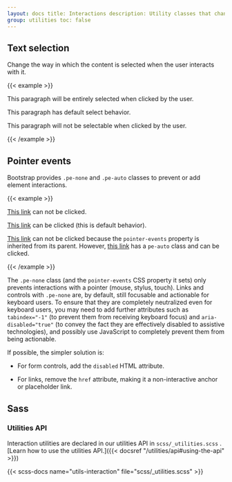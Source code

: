 ```yaml
---
layout: docs title: Interactions description: Utility classes that change how users interact with contents of a website.
group: utilities toc: false
---
```


## Text selection

Change the way in which the content is selected when the user interacts with it.

{{< example >}}
<p class="user-select-all">This paragraph will be entirely selected when clicked by the user.</p>
<p class="user-select-auto">This paragraph has default select behavior.</p>
<p class="user-select-none">This paragraph will not be selectable when clicked by the user.</p>
{{< /example >}}

## Pointer events

Bootstrap provides `.pe-none` and `.pe-auto` classes to prevent or add element interactions.

{{< example >}}
<p><a href="#" class="pe-none" tabindex="-1" aria-disabled="true">This link</a> can not be clicked.</p>
<p><a href="#" class="pe-auto">This link</a> can be clicked (this is default behavior).</p>
<p class="pe-none"><a href="#" tabindex="-1" aria-disabled="true">This link</a> can not be clicked because the <code>pointer-events</code> property is inherited from its parent. However, <a href="#" class="pe-auto">this link</a> has a <code>pe-auto</code> class and can be clicked.</p>
{{< /example >}}

The `.pe-none` class (and the `pointer-events` CSS property it sets) only prevents interactions with a pointer (mouse,
stylus, touch). Links and controls with `.pe-none` are, by default, still focusable and actionable for keyboard users.
To ensure that they are completely neutralized even for keyboard users, you may need to add further attributes such
as `tabindex="-1"` (to prevent them from receiving keyboard focus) and `aria-disabled="true"` (to convey the fact they
are effectively disabled to assistive technologies), and possibly use JavaScript to completely prevent them from being
actionable.

If possible, the simpler solution is:

- For form controls, add the `disabled` HTML attribute.

* For links, remove the `href` attribute, making it a non-interactive anchor or placeholder link.

## Sass

### Utilities API

Interaction utilities are declared in our utilities API in `scss/_utilities.scss`
. [Learn how to use the utilities API.]({{< docsref "/utilities/api#using-the-api" >}})

{{< scss-docs name="utils-interaction" file="scss/_utilities.scss" >}}

